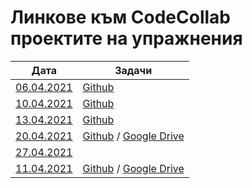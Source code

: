 # Линкове към CodeCollab проектите на упражнения

| Дата                                                                                                                        | Задачи |
| --------------------------------------------------------------------------------------------------------------------------- | ------ |
| [06.04.2021](https://codecollab.io/@ivantenevvasilev/%D0%9F%D1%80%D0%B0%D0%BA%D1%82%D0%B8%D0%BA%D1%83%D0%BC%2006.04.2021)   | [Github](https://github.com/karinag99/Object-oriented-programming-FMI/blob/main/05_Binary_Files/TASKS.md) |
| [10.04.2021](https://codecollab.io/@ivantenevvasilev/%D0%94%D0%BE%D0%BF%D1%8A%D0%BB%D0%BD%D0%B8%D1%82%D0%B5%D0%BB%D0%BD%D0%BE%2010.04.2021) | [Github](https://github.com/karinag99/Object-oriented-programming-FMI/blob/main/05_Binary_Files/TASKS.md) |
| [13.04.2021](https://codecollab.io/@ivantenevvasilev/%D0%9F%D1%80%D0%B0%D0%BA%D1%82%D0%B8%D0%BA%D1%83%D0%BC%2013.04.2021)   | [Github](https://github.com/karinag99/Object-oriented-programming-FMI/blob/main/07_Operators/TASKS.md) |
| [20.04.2021](https://codecollab.io/@ivantenevvasilev/%D0%9F%D1%80%D0%B0%D0%BA%D1%82%D0%B8%D0%BA%D1%83%D0%BC%2020.04.2021)   | [Github](https://github.com/karinag99/Object-oriented-programming-FMI/blob/main/08_Templates/TASKS.md) / [Google Drive](https://drive.google.com/file/d/1AKTtjsGQ0c3scHrU5smyLMnQ6aXjonff/view) |
| [27.04.2021](https://codecollab.io/@ivantenevvasilev/%D0%9F%D1%80%D0%B0%D0%BA%D1%82%D0%B8%D0%BA%D1%83%D0%BC%2027.04.2021)   | 
| [11.04.2021](https://codecollab.io/@ivantenevvasilev/%D0%9F%D1%80%D0%B0%D0%BA%D1%82%D0%B8%D0%BA%D1%83%D0%BC%2011.05.2021)   | [Github](https://github.com/karinag99/Object-oriented-programming-FMI/blob/main/09_Inheritance/TASKS.md) / [Google Drive](https://drive.google.com/file/d/1lcFMNzqRkwRBzLuO0vQIZGvy3Ab_8X__/view) |